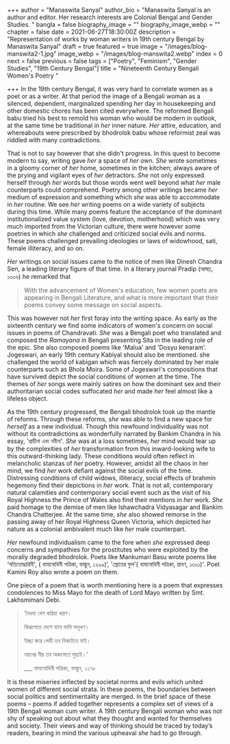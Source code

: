 +++
author = "Manaswita Sanyal"
author_bio = "Manaswita Sanyal is an author and editor. Her research interests are Colonial Bengal and Gender Studies. "
bangla = false
biography_image = ""
biography_image_webp = ""
chapter = false
date = 2021-06-27T18:30:00Z
description = "Representation of works by woman writers in 19th century Bengal by Manaswita Sanyal"
draft = true
featured = true
image = "/images/blog-manswita2-1.jpg"
image_webp = "/images/blog-manswita2.webp"
index = 0
next = false
previous = false
tags = ["Poetry", "Feminism", "Gender Studies", "19th Century Bengal"]
title = "Nineteenth Century Bengali Women's Poetry  "

+++
In the 19th century Bengal, it was very hard to correlate women as a poet or as a writer. At that period the image of a Bengali woman as a silenced, dependent, marginalized spending _her_ day in housekeeping and other domestic chores has been cited everywhere. The reformed Bengali babu tried his best to remold his woman who would be modern in outlook, at the same time be traditional in _her_ inner nature. _Her_ attire, education, and whereabouts were prescribed by bhodrolok babu whose reformist zeal was riddled with many contradictions.

That is not to say however that she didn't progress. In this quest to become modern to say, writing gave _her_ a space of _her_ own. _She_ wrote sometimes in a gloomy corner of _her_ home, sometimes in the kitchen; always aware of the prying and vigilant eyes of _her_ detractors. _She_ not only expressed herself through _her_ words but those words went well beyond what _her_ male counterparts could comprehend. Poetry among other writings became _her_ medium of expression and something which _she_ was able to accommodate in _her_ routine. We see _her_ writing poems on a wide variety of subjects during this time. While many poems feature the acceptance of the dominant institutionalized value system (love, devotion, motherhood) which was very much imported from the Victorian culture, there were however some poetries in which _she_ challenged and criticized social evils and norms. These poems challenged prevailing ideologies or laws of widowhood, sati, female illiteracy, and so on.

_Her_ writings on social issues came to the notice of men like Dinesh Chandra Sen, a leading literary figure of that time. In a literary journal Pradip (আষাঢ়, ১৩০৬) he remarked that

> With the advancement of Women's education, few women poets are appearing in Bengali Literature, and what is more important that their poems convey some message on social aspects.

This was however not _her_ first foray into the writing space. As early as the sixteenth century we find some indicators of women's concern on social issues in poems of Chandravati. _She_ was a Bengali poet who translated and composed the _Ramayana_ in Bengali presenting Sita in the leading role of the epic. She also composed poems like 'Malua' and 'Dosyu kenaram'. Jogeswari, an early 19th century Kabiyal should also be mentioned. she challenged the world of kabigan which was fiercely dominated by her male counterparts such as Bhola Moira. Some of Jogeswari's compositions that have survived depict the social conditions of women at the time. The themes of _her_ songs were mainly satires on how the dominant sex and their authoritarian social codes suffocated _her_ and made _her_ feel almost like a lifeless object.

As the 19th century progressed, the Bengali bhodrolok took up the mantle of reforms. Through these reforms, _she_ was able to find a new space for _herself_ as a new individual. Though this newfound individuality was not without its contradictions as wonderfully narrated by Bankim Chandra in his essay, 'প্রাচীনা এবং নবীনা'. _She_ was at a loss sometimes, _her_ mind would tear up by the complexities of _her_ transformation from this inward-looking wife to this outward-thinking lady. These conditions would often reflect in melancholic stanzas of _her_ poetry. However, amidst all the chaos in her mind, we find _her_ work defiant against the social evils of the time. Distressing conditions of child widows, illiteracy, social effects of brahmin hegemony find their depictions in _her_ work. That is not all, contemporary natural calamities and contemporary social event such as the visit of his Royal Highness the Prince of Wales also find their mentions in _her_ work. _She_ paid homage to the demise of men like Ishawchadra Vidyasagar and Bankim Chandra Chatterjee. At the same time, _she_ also showed remorse in the passing away of her Royal Highness Queen Victoria, which depicted _her_ nature as a colonial ambivalent much like _her_ male counterpart.

_Her_ newfound individualism came to the fore when _she_ expressed deep concerns and sympathies for the prostitutes who were exploited by the morally degraded bhodrolok. Poets like Mankumari Basu wrote poems like ‘পতিতোদ্ধারিনী', ( বামাবোধিনী পত্রিকা, ফাল্গুন, ১২৯৯)’, 'স্রোতের ফুল'( বামাবোধিনী পত্রিকা, শ্রাবণ, ১৩০১)'. Poet Kamini Roy also wrote a poem on them.

One piece of a poem that is worth mentioning here is a poem that expresses condolences to Miss Mayo for the death of Lord Mayo written by Smt. Lakhsmimani Debi.

> ‘বৈধব্য বেশ করিয়া ধারণ।
>
> কিরূপেতে দেশে যাবে ভাবি অনুখণ।
>
> ইচ্ছা করে লেডী তব নিকটেতে যাই।
>
> নয়নের নীর তব অঞ্চলেতে মুছাই।'
>
> ___ বামাবোধিনী পত্রিকা, ফাল্গুন, ১২৭৮

It is these miseries inflected by societal norms and evils which united women of different social strata. In these poems, the boundaries between social politics and sentimentality are merged. In the brief space of these poems – poems if added together represents a complex set of views of a 19th Bengali woman cum writer. A 19th century Bengali woman who was not shy of speaking out about what they thought and wanted for themselves and society. Their views and way of thinking should be traced by today’s readers, bearing in mind the various upheaval _she_ had to go through.